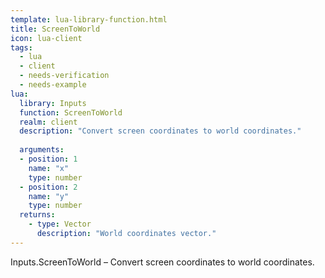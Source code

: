 ```yaml
---
template: lua-library-function.html
title: ScreenToWorld
icon: lua-client
tags:
  - lua
  - client
  - needs-verification
  - needs-example
lua:
  library: Inputs
  function: ScreenToWorld
  realm: client
  description: "Convert screen coordinates to world coordinates."
  
  arguments:
  - position: 1
    name: "x"
    type: number
  - position: 2
    name: "y"
    type: number
  returns:
    - type: Vector
      description: "World coordinates vector."
---
```


<div class="lua__search__keywords">
Inputs.ScreenToWorld &#x2013; Convert screen coordinates to world coordinates.
</div>
